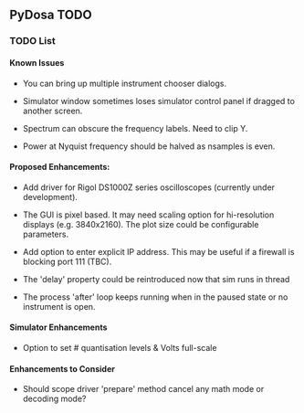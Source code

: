 ## PyDosa TODO

### TODO List

#### Known Issues

- You can bring up multiple instrument chooser dialogs.

- Simulator window sometimes loses simulator control panel if
  dragged to another screen.

- Spectrum can obscure the frequency labels. Need to clip Y.

- Power at Nyquist frequency should be halved as nsamples is even.

#### Proposed Enhancements:

- Add driver for Rigol DS1000Z series oscilloscopes (currently under development).

- The GUI is pixel based. It may need scaling option for hi-resolution displays (e.g. 3840x2160). The plot size could be
  configurable parameters.

- Add option to enter explicit IP address. This may be useful if a firewall is blocking port 111 (TBC).

- The 'delay' property could be reintroduced now that sim runs in thread

- The process 'after' loop keeps running when in the paused state or no instrument is open.

#### Simulator Enhancements

- Option to set # quantisation levels & Volts full-scale

#### Enhancements to Consider

- Should scope driver 'prepare' method cancel any math mode or decoding mode?
